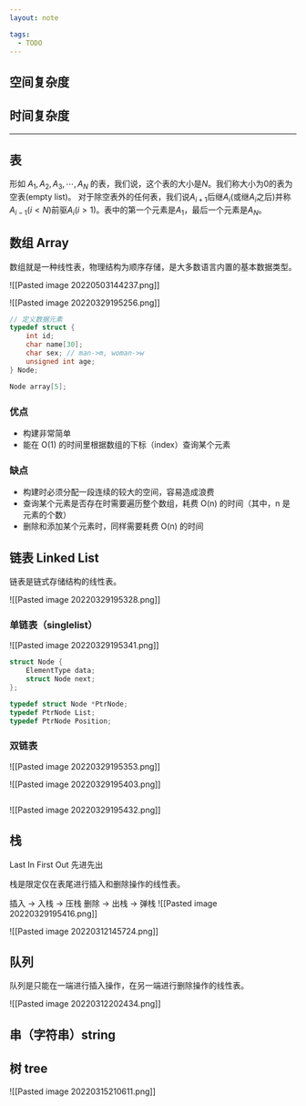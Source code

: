 ```yaml
---
layout: note

tags:
  - TODO
---
```


## 空间复杂度

## 时间复杂度

---

## 表

形如 $A_1,A_2,A_3,\cdots,A_N$ 的表，我们说，这个表的大小是$N$。我们称大小为0的表为空表(empty list)。
对于除空表外的任何表，我们说$A_{i+1}$后继$A_i$(或继$A_i$之后)并称$A_{i-1}$($i<N$)前驱$A_i$($i>1$)。表中的第一个元素是$A_1$，最后一个元素是$A_N$。

## 数组 Array

数组就是一种线性表，物理结构为顺序存储，是大多数语言内置的基本数据类型。

![[Pasted image 20220503144237.png]]

![[Pasted image 20220329195256.png]]

```c
// 定义数据元素
typedef struct {
	int id;
	char name[30];
	char sex; // man->m, woman->w
	unsigned int age;
} Node;

Node array[5];
```

### 优点

- 构建非常简单
- 能在 O(1) 的时间里根据数组的下标（index）查询某个元素

### 缺点

- 构建时必须分配一段连续的较大的空间，容易造成浪费
- 查询某个元素是否存在时需要遍历整个数组，耗费 O(n) 的时间（其中，n 是元素的个数）
- 删除和添加某个元素时，同样需要耗费 O(n) 的时间

## 链表 Linked List

链表是链式存储结构的线性表。

![[Pasted image 20220329195328.png]]

### 单链表（singlelist）

![[Pasted image 20220329195341.png]]

```c
struct Node {
	ElementType data;
	struct Node next;
};

typedef struct Node *PtrNode;
typedef PtrNode List;
typedef PtrNode Position;

```

### 双链表

![[Pasted image 20220329195353.png]]

![[Pasted image 20220329195403.png]]

```c


```

![[Pasted image 20220329195432.png]]

## 栈

Last In First Out 先进先出

栈是限定仅在表尾进行插入和删除操作的线性表。

插入 -> 入栈 -> 压栈
删除 -> 出栈 -> 弹栈
![[Pasted image 20220329195416.png]]

![[Pasted image 20220312145724.png]]

## 队列

队列是只能在一端进行插入操作，在另一端进行删除操作的线性表。

![[Pasted image 20220312202434.png]]

## 串（字符串）string

## 树 tree

![[Pasted image 20220315210611.png]]

